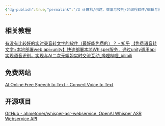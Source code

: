 ```yaml
---
{"dg-publish":true,"permalink":"/3 计算机/创建、效率与技巧/非编程软件/编辑与格式/语音转文字/","title":"语音转文字"}
---
```



## 相关教程
[有没有比较好的实时录音转文字的软件（最好能免费的）？ - 知乎](https://www.zhihu.com/question/372445794/answer/3269892193?utm_id=0)
[【免费语音转文字+本地部署web api+unity】快速部署本地Whisper服务，通过unity调用api实现语音识别，实现与AI二次元姐姐实时交流互动\_哔哩哔哩\_bilibili](https://www.bilibili.com/video/BV1GX4y1x7Mq/?buvid=XY630CE669F34078F341989B1EE06E60B0127&is_story_h5=false&mid=g8UDjEqHIS5oCexxb9oAEQ%3D%3D&p=1&plat_id=116&share_from=ugc&share_medium=android&share_plat=android&share_session_id=05531f56-a22f-4837-aaa3-e5291dbd9639&share_source=COPY&share_tag=s_i&timestamp=1692160041&unique_k=EOnHRyo&up_id=45077877&vd_source=20cb3e7c6ad3d64f0eb2d763ff005080)

## 免费网站
[AI Online Free Speech to Text - Convert Voice to Text](https://reccloud.com/speech-to-text-online)

## 开源项目
[GitHub - ahmetoner/whisper-asr-webservice: OpenAI Whisper ASR Webservice API](https://github.com/ahmetoner/whisper-asr-webservice)